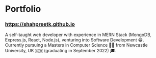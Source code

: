 # Portfolio
### https://shahpreetk.github.io


A self-taught web developer with experience in MERN Stack (MongoDB, Express.js, React, Node.js), venturing into Software Development 😁. Currently pursuing a Masters in Computer Science 👩‍💻 from Newcastle University, UK 🇬🇧 (graduating in September 2022) 🎓.
